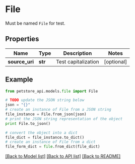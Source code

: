 # File

Must be named `File` for test.

## Properties

Name | Type | Description | Notes
------------ | ------------- | ------------- | -------------
**source_uri** | **str** | Test capitalization | [optional] 

## Example

```python
from petstore_api.models.file import File

# TODO update the JSON string below
json = "{}"
# create an instance of File from a JSON string
file_instance = File.from_json(json)
# print the JSON string representation of the object
print File.to_json()

# convert the object into a dict
file_dict = file_instance.to_dict()
# create an instance of File from a dict
file_form_dict = file.from_dict(file_dict)
```
[[Back to Model list]](../README.md#documentation-for-models) [[Back to API list]](../README.md#documentation-for-api-endpoints) [[Back to README]](../README.md)


